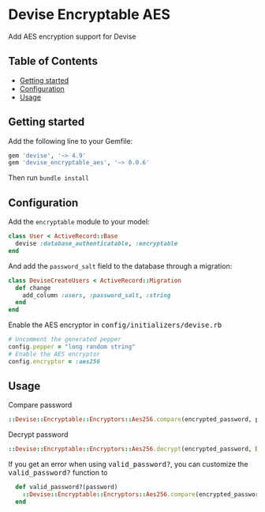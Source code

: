 # Devise Encryptable AES

Add AES encryption support for Devise

## Table of Contents

- [Getting started](#getting-started)
- [Configuration](#configuration)
- [Usage](#usage)

## Getting started

Add the following line to your Gemfile:

```ruby
gem 'devise', '~> 4.9'
gem 'devise_encryptable_aes', '~> 0.0.6'
```

Then run `bundle install`

## Configuration

Add the `encryptable` module to your model:

```ruby
class User < ActiveRecord::Base
  devise :database_authenticatable, :encryptable
end
```

And add the `password_salt` field to the database through a migration:

```ruby
class DeviseCreateUsers < ActiveRecord::Migration
  def change
    add_column :users, :password_salt, :string
  end
end
```

Enable the AES encryptor in <tt>config/initializers/devise.rb</tt>

```ruby
# Uncomment the generated pepper
config.pepper = "long random string"
# Enable the AES encryptor
config.encryptor = :aes256
```

## Usage

Compare password

```ruby
::Devise::Encryptable::Encryptors::Aes256.compare(encrypted_password, password, Devise.pepper)
```

Decrypt password

```ruby
::Devise::Encryptable::Encryptors::Aes256.decrypt(encrypted_password, Devise.pepper)
```

If you get an error when using <tt>valid_password?</tt>, you can customize the <tt>valid_password?</tt> function to

```ruby
  def valid_password?(password)
    ::Devise::Encryptable::Encryptors::Aes256.compare(encrypted_password, password, Devise.pepper)
  end
```
